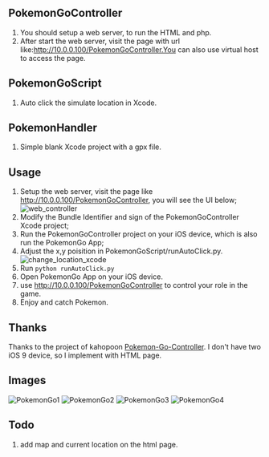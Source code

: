 ## PokemonGoController
1. You should setup a web server, to run the HTML and php.
2. After start the web server, visit the page with url like:http://10.0.0.100/PokemonGoController.You can also use virtual host to access the page.

## PokemonGoScript
1. Auto click the simulate location in Xcode.

## PokemonHandler
1. Simple blank Xcode project with a gpx file.

## Usage
1. Setup the web server, visit the page like http://10.0.0.100/PokemonGoController, you will see the UI below;
![web_controller](https://github.com/adin283/PokemonGoControllerSuite/blob/master/Images/web_controller.png)
2. Modify the Bundle Identifier and sign of the PokemonGoController Xcode project;
3. Run the PokemonGoController project on your iOS device, which is also run the PokemonGo App;
4. Adjust the x,y poisition in PokemonGoScript/runAutoClick.py.
![change_location_xcode](https://github.com/adin283/PokemonGoControllerSuite/blob/master/Images/change_location_xcode.png)
5. Run ```python runAutoClick.py```
6. Open PokemonGo App on your iOS device.
7. use http://10.0.0.100/PokemonGoController to control your role in the game.
8. Enjoy and catch Pokemon.

## Thanks
Thanks to the project of kahopoon [Pokemon-Go-Controller](https://github.com/kahopoon/Pokemon-Go-Controller). I don't have two iOS 9 device, so I implement with HTML page.

## Images
![PokemonGo1](https://github.com/adin283/PokemonGoControllerSuite/blob/master/Images/PokemonGo1.jpg)
![PokemonGo2](https://github.com/adin283/PokemonGoControllerSuite/blob/master/Images/PokemonGo2.jpg)
![PokemonGo3](https://github.com/adin283/PokemonGoControllerSuite/blob/master/Images/PokemonGo3.jpg)
![PokemonGo4](https://github.com/adin283/PokemonGoControllerSuite/blob/master/Images/PokemonGo4.jpg)

## Todo
1. add map and current location on the html page.